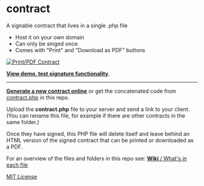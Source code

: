 # contract
A signable contract that lives in a single .php file

- Host it on your own domain
- Can only be singed once
- Comes with "Print" and "Download as PDF" buttons

<a href="http://vileworks.com/contract/test.php"><img src="https://dl.dropboxusercontent.com/u/19848482/vileworks/demo.gif" title="Print/PDF Contract" style="max-width:100%"/></a>

**[View demo, test signature functionality](http://vileworks.com/contract/test.php)**.

<hr>

**[Generate a new contract online](http://vileworks.com/contract/generator/)** or get the concatenated code from [contract.php](https://github.com/nonsalant/contract/blob/master/contract.php) in this repo.

Upload the **contract.php** file to your server and send a link to your client. 
(You can rename this file, for example if there are other contracts in the same folder.)

Once they have signed, this PHP file will delete itself 
and leave behind an HTML version of the signed contract 
that can be printed or downloaded as a PDF.

For an overview of the files and folders in this repo see: [**Wiki** / What's in each file](https://github.com/nonsalant/contract/wiki/What's-in-each-file)

[MIT License](http://www.opensource.org/licenses/mit-license.php)
